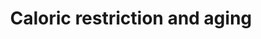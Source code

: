 ---
annotations:
- id: PW:0000278
  parent: regulatory pathway
  type: Pathway Ontology
  value: autophagy pathway
- id: PW:0000651
  parent: regulatory pathway
  type: Pathway Ontology
  value: aging pathway
- id: PW:0000378
  parent: regulatory pathway
  type: Pathway Ontology
  value: oxidative stress response pathway
authors:
- DeSl
- Egonw
- Khanspers
citedin:
- link: PMC8099445
  title: Identification of high‐dimensional omics‐derived predictors for tumor growth
    dynamics using machine learning and pharmacometric modeling (2021)
- link: 10.1097/MD.0000000000033917
  title: Exploring the pharmacological mechanism of Duhuo Jisheng Decoction in treating
    intervertebral disc degeneration based on network pharmacology (2023)
- link: 10.1038/s41598-023-33585-2
  title: Bioinformatics analysis of the pathogenic link between Epstein-Barr virus
    infection, systemic lupus erythematosus and diffuse large B cell lymphoma (2023)
communities: []
description: 'Caloric restriction leads to a decrease in the ATP/AMP ratio, thereby
  activating the key nutrient sensor of the body: AMPK.  AMPK then blocks mTOR function,
  as mTOR has an important role in regulating the balance between cell growth and
  autophagy, nutrient decrease leads to the induction of autophagy.  AMPK stimulates
  NAMPT function and PGC-1a release. NAMPT converts nicotinamide to nicotinamide mononucleotide
  for NAD+ synthesis. PGC-1a is the regulator of mitochondrial biosynthesis (increasing
  mitochondrial cell mass to produce more ATP) which thus will increase if more PGC-1a
  is released. Levels of NAD rise during caloric restriction leading to increased
  SIRT1 activity. SIRT1 blocks the Insulin/IGF-1 pathway. This is a very complex and
  paradoxal tissue, which need further investigation/research. Increased SIRT1 activity
  leads to activation of FOXO/p53 genes. FOXOs become phosphorylated by AKT and this
  may attenuate apoptotic stimuli and reduce antioxidative stress expression. In the
  end these effects result in increased stress resistance and improved lifespan and
  health span.  Proteins on this pathway have targeted assays available via the [CPTAC
  Assay Portal](https://assays.cancer.gov/available_assays?wp_id=WP4191)'
last-edited: 2025-03-04
ndex: 9b011b3d-8b69-11eb-9e72-0ac135e8bacf
organisms:
- Homo sapiens
redirect_from:
- /index.php/Pathway:WP4191
- /instance/WP4191
- /instance/WP4191_r137497
revision: r137497
schema-jsonld:
- '@context': https://schema.org/
  '@id': https://wikipathways.github.io/pathways/WP4191.html
  '@type': Dataset
  creator:
    '@type': Organization
    name: WikiPathways
  description: 'Caloric restriction leads to a decrease in the ATP/AMP ratio, thereby
    activating the key nutrient sensor of the body: AMPK.  AMPK then blocks mTOR function,
    as mTOR has an important role in regulating the balance between cell growth and
    autophagy, nutrient decrease leads to the induction of autophagy.  AMPK stimulates
    NAMPT function and PGC-1a release. NAMPT converts nicotinamide to nicotinamide
    mononucleotide for NAD+ synthesis. PGC-1a is the regulator of mitochondrial biosynthesis
    (increasing mitochondrial cell mass to produce more ATP) which thus will increase
    if more PGC-1a is released. Levels of NAD rise during caloric restriction leading
    to increased SIRT1 activity. SIRT1 blocks the Insulin/IGF-1 pathway. This is a
    very complex and paradoxal tissue, which need further investigation/research.
    Increased SIRT1 activity leads to activation of FOXO/p53 genes. FOXOs become phosphorylated
    by AKT and this may attenuate apoptotic stimuli and reduce antioxidative stress
    expression. In the end these effects result in increased stress resistance and
    improved lifespan and health span.  Proteins on this pathway have targeted assays
    available via the [CPTAC Assay Portal](https://assays.cancer.gov/available_assays?wp_id=WP4191)'
  keywords:
  - AKT
  - AMP
  - AMPK
  - ATP
  - FOXO
  - NAD
  - NAMPT
  - PGC-1a
  - SIRT1
  - insulin/IGF1
  - mTOR
  - p53
  license: CC0
  name: Caloric restriction and aging
seo: CreativeWork
title: Caloric restriction and aging
wpid: WP4191
---